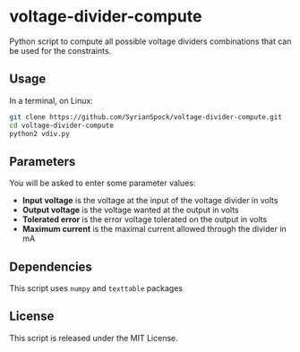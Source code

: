 voltage-divider-compute
=======================

Python script to compute all possible voltage dividers combinations that can be
used for the constraints.

Usage
-----

In a terminal, on Linux:

```sh
git clone https://github.com/SyrianSpock/voltage-divider-compute.git
cd voltage-divider-compute
python2 vdiv.py
```

Parameters
----------

You will be asked to enter some parameter values:
* __Input voltage__ is the voltage at the input of the voltage divider in volts
* __Output voltage__ is the voltage wanted at the output in volts
* __Tolerated error__ is the error voltage tolerated on the output in volts
* __Maximum current__ is the maximal current allowed through the divider in mA

Dependencies
------------

This script uses `numpy` and `texttable` packages

License
-------

This script is released under the MIT License.
